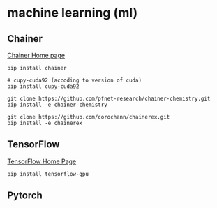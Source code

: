 # machine learning (ml)

## Chainer

[Chainer Home page](https://chainer.org/)

```
pip install chainer

# cupy-cuda92 (accoding to version of cuda)
pip install cupy-cuda92

git clone https://github.com/pfnet-research/chainer-chemistry.git
pip install -e chainer-chemistry

git clone https://github.com/corochann/chainerex.git
pip install -e chainerex
```

## TensorFlow

[TensorFlow Home Page](https://www.tensorflow.org/)

```
pip install tensorflow-gpu
```


## Pytorch